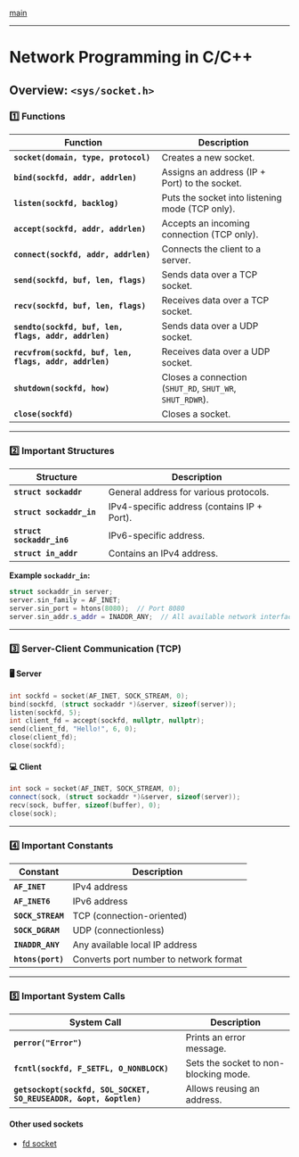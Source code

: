 [main](/)

---

# Network Programming in C/C++
## Overview: `<sys/socket.h>` 




### **1️⃣ Functions**
| Function                  | Description |
|---------------------------|-------------|
| **`socket(domain, type, protocol)`** | Creates a new socket. |
| **`bind(sockfd, addr, addrlen)`** | Assigns an address (IP + Port) to the socket. |
| **`listen(sockfd, backlog)`** | Puts the socket into listening mode (TCP only). |
| **`accept(sockfd, addr, addrlen)`** | Accepts an incoming connection (TCP only). |
| **`connect(sockfd, addr, addrlen)`** | Connects the client to a server. |
| **`send(sockfd, buf, len, flags)`** | Sends data over a TCP socket. |
| **`recv(sockfd, buf, len, flags)`** | Receives data over a TCP socket. |
| **`sendto(sockfd, buf, len, flags, addr, addrlen)`** | Sends data over a UDP socket. |
| **`recvfrom(sockfd, buf, len, flags, addr, addrlen)`** | Receives data over a UDP socket. |
| **`shutdown(sockfd, how)`** | Closes a connection (`SHUT_RD`, `SHUT_WR`, `SHUT_RDWR`). |
| **`close(sockfd)`** | Closes a socket. |

---

### **2️⃣ Important Structures**
| Structure               | Description |
|-------------------------|-------------|
| **`struct sockaddr`** | General address for various protocols. |
| **`struct sockaddr_in`** | IPv4-specific address (contains IP + Port). |
| **`struct sockaddr_in6`** | IPv6-specific address. |
| **`struct in_addr`** | Contains an IPv4 address. |

**Example `sockaddr_in`:**  
```cpp
struct sockaddr_in server;
server.sin_family = AF_INET;
server.sin_port = htons(8080);  // Port 8080
server.sin_addr.s_addr = INADDR_ANY;  // All available network interfaces
```

---

### **3️⃣ Server-Client Communication (TCP)**
#### **🖥️ Server**
```cpp
int sockfd = socket(AF_INET, SOCK_STREAM, 0);
bind(sockfd, (struct sockaddr *)&server, sizeof(server));
listen(sockfd, 5);
int client_fd = accept(sockfd, nullptr, nullptr);
send(client_fd, "Hello!", 6, 0);
close(client_fd);
close(sockfd);
```

#### **💻 Client**
```cpp
int sock = socket(AF_INET, SOCK_STREAM, 0);
connect(sock, (struct sockaddr *)&server, sizeof(server));
recv(sock, buffer, sizeof(buffer), 0);
close(sock);
```

---

### **4️⃣ Important Constants**
| Constant            | Description |
|--------------------|-------------|
| **`AF_INET`** | IPv4 address |
| **`AF_INET6`** | IPv6 address |
| **`SOCK_STREAM`** | TCP (connection-oriented) |
| **`SOCK_DGRAM`** | UDP (connectionless) |
| **`INADDR_ANY`** | Any available local IP address |
| **`htons(port)`** | Converts port number to network format |

---

### **5️⃣ Important System Calls**
| System Call | Description |
|------------|-------------|
| **`perror("Error")`** | Prints an error message. |
| **`fcntl(sockfd, F_SETFL, O_NONBLOCK)`** | Sets the socket to non-blocking mode. |
| **`getsockopt(sockfd, SOL_SOCKET, SO_REUSEADDR, &opt, &optlen)`** | Allows reusing an address. |
 
#### Other used sockets
- [fd socket](fd_socket.md)